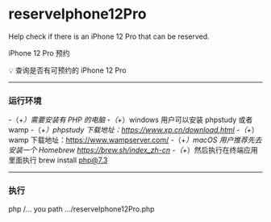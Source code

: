 # reserveIphone12Pro

 Help check if there is an iPhone 12 Pro that can be reserved.
 
 iPhone 12 Pro 预约

💡 查询是否有可预约的 iPhone 12 Pro

---
### 运行环境
 -（+*）需要安装有 PHP 的电脑
 -（+*）windows 用户可以安装 phpstudy 或者 wamp
 -（+*）phpstudy 下载地址：https://www.xp.cn/download.html
 -（+*）wamp 下载地址：https://www.wampserver.com/
 -（+*）macOS 用户推荐先去安装一个 Homebrew https://brew.sh/index_zh-cn
 -（+*）然后执行在终端应用里面执行 brew install php@7.3
 
---
### 执行
php /... you path .../reserveIphone12Pro.php
